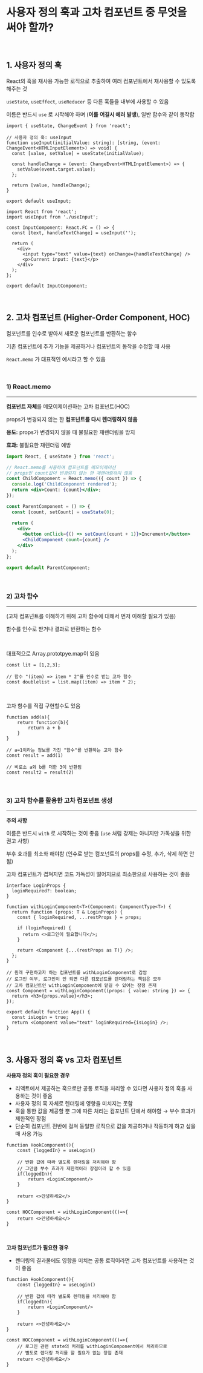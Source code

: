 # 사용자 정의 훅과 고차 컴포넌트 중 무엇을 써야 할까?

<br>

## 1. 사용자 정의 훅


React의 훅을 재사용 가능한 로직으로 추출하여 여러 컴포넌트에서 재사용할 수 있도록 해주는 것

`useState`, `useEffect`, `useReducer` 등 다른 훅들을 내부에 사용할 수 있음

이름은 반드시 `use` 로 시작해야 하며 (**이를** **어길시 에러 발생**), 일반 함수와 같이 동작함

```tsx
import { useState, ChangeEvent } from 'react';

// 사용자 정의 훅: useInput
function useInput(initialValue: string): [string, (event: ChangeEvent<HTMLInputElement>) => void] {
  const [value, setValue] = useState(initialValue);

  const handleChange = (event: ChangeEvent<HTMLInputElement>) => {
    setValue(event.target.value);
  };

  return [value, handleChange];
}

export default useInput;
```

```tsx
import React from 'react';
import useInput from './useInput';

const InputComponent: React.FC = () => {
  const [text, handleTextChange] = useInput('');

  return (
    <div>
      <input type="text" value={text} onChange={handleTextChange} />
      <p>Current input: {text}</p>
    </div>
  );
};

export default InputComponent;
```

<br>

## 2. 고차 컴포넌트 (**Higher-Order Component, HOC)**


컴포넌트를 인수로 받아서 새로운 컴포넌트를 반환하는 함수

기존 컴포넌트에 추가 기능을 제공하거나 컴포넌트의 동작을 수정할 때 사용

`React.memo` 가 대표적인 예시라고 할 수 있음

<br>

### 1) React.memo

---

**컴포넌트 자체**를 메모이제이션하는 고차 컴포넌트(HOC)

props가 변경되지 않는 한 **컴포넌트를 다시 렌더링하지 않음**

**용도:** props가 변경되지 않을 때 불필요한 재렌더링을 방지

**효과:** 불필요한 재렌더링 예방

```jsx
import React, { useState } from 'react';

// React.memo를 사용하여 컴포넌트를 메모이제이션
// props인 count값이 변경되지 않는 한 재랜더링하지 않음
const ChildComponent = React.memo(({ count }) => {
  console.log('ChildComponent rendered');
  return <div>Count: {count}</div>;
});

const ParentComponent = () => {
  const [count, setCount] = useState(0);

  return (
    <div>
      <button onClick={() => setCount(count + 1)}>Increment</button>
      <ChildComponent count={count} />
    </div>
  );
};

export default ParentComponent;

```

<br>

### 2) 고차 함수

---

(고차 컴포넌트를 이해하기 위해 고차 함수에 대해서 먼저 이해할 필요가 있음)

함수를 인수로 받거나 결과로 반환하는 함수

<br>

대표적으로 Array.prototpye.map이 있음

```tsx
const lit = [1,2,3];

// 함수 "(item) => item * 2"를 인수로 받는 고차 함수
const doublelist = list.map((item) => item * 2);
```

<br>

고차 함수를 직접 구현할수도 있음

```tsx
function add(a){
	return function(b){
		return a + b
	}
}

// a=1이라는 정보를 가진 "함수"를 반환하는 고차 함수
const result = add(1) 

// 비로소 a와 b를 더한 3이 반환됨
const result2 = result(2)
```

<br>

### 3) 고차 함수를 활용한 고차 컴포넌트 생성

---

**주의 사항**

이름은 반드시 `with` 로 시작하는 것이 좋음 (`use` 처럼 강제는 아니지만 가독성을 위한 권고 사항)

부후 효과를 최소화 해야함 (인수로 받는 컴포넌트의 props를 수정, 추가, 삭제 하면 안됨)

고차 컴포넌트가 겹쳐지면 코드 가독성이 떨어지므로 최소한으로 사용하는 것이 좋음

```tsx
interface LoginProps {
  loginRequired?: boolean;
}

function withLoginComponent<T>(Component: ComponentType<T>) {
  return function (props: T & LoginProps) {
    const { loginRequired, ...restProps } = props;

    if (loginRequired) {
      return <>로그인이 필요합니다</>;
    }

    return <Component {...(restProps as T)} />;
  };
}

// 원래 구현하고자 하는 컴포넌트를 withLoginComponent로 감쌈
// 로그인 여부, 로그인이 안 되면 다른 컴포넌트를 렌더링하는 책임은 모두
// 고차 컴포넌트인 withLoginComponent에 맡길 수 있어는 장점 존재
const Component = withLoginComponent((props: { value: string }) => {
  return <h3>{props.value}</h3>;
});

export default function App() {
  const isLogin = true;
  return <Component value="text" loginRequired={isLogin} />;
}
```

<br>

## 3. 사용자 정의 훅 vs 고차 컴포넌트


**사용자 정의 훅이 필요한 경우**

- 리액트에서 제공하는 훅으로만 공통 로직을 처리할 수 있다면 사용자 정의 훅을 사용하는 것이 좋음
- 사용자 정의 훅 자체로 렌더링에 영향을 미치지는 못함
- 훅을 통한 값을 제공할 뿐 그에 따른 처리는 컴포넌트 단에서 해야함 → 부수 효과가 제한적인 장점
- 단순히 컴포넌트 전반에 걸쳐 동일한 로직으로 값을 제공하거나 작동하게 하고 싶을 때 사용 가능

```tsx
function HookComponent(){
	const {loggedIn} = useLogin()
	
	// 반환 값에 따라 별도록 렌더링을 처리해야 함
	// 그만큼 부수 효과가 제한적이라 장점이라 할 수 있음
	if(loggedIn){
		return <LoginComponent/>
	}
	
	return <>안녕하세요</>
}

const HOCComponent = withLoginComponent(()=>{
	return <>안녕하세요</>
}
```

<br>

**고차 컴포넌트가 필요한 경우** 

- 렌더링의 결과물에도 영향을 미치는 공통 로직이라면 고차 컴포넌트를 사용하는 것이 좋음

```tsx
function HookComponent(){
	const {loggedIn} = useLogin()
	
	// 반환 값에 따라 별도록 렌더링을 처리해야 함
	if(loggedIn){
		return <LoginComponent/>
	}
	
	return <>안녕하세요</>
}

const HOCComponent = withLoginComponent(()=>{
	// 로그인 관련 state의 처리를 withLoginComponent에서 처리하므로
	// 별도로 렌더링 처리를 할 필요가 없는 장점 존재
	return <>안녕하세요</>
}
```
